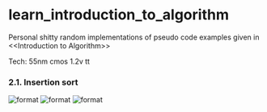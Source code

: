# learn_introduction_to_algorithm
Personal shitty random implementations of pseudo code examples given in &lt;&lt;Introduction to Algorithm>>

Tech: 55nm cmos 1.2v tt 

### 2.1. Insertion sort
![format](https://github.com/BHa2R00/learn_introduction_to_algorithm/blob/main/rtl/20231210151724_1105x456_scrot.png)
![format](https://github.com/BHa2R00/learn_introduction_to_algorithm/blob/main/tb/20231210151825_1342x894_scrot.png)
![format](https://github.com/BHa2R00/learn_introduction_to_algorithm/blob/main/work/20231210154952_861x772_scrot.png)
